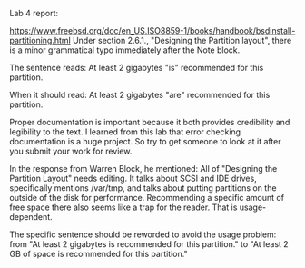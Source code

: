 Lab 4 report:

https://www.freebsd.org/doc/en_US.ISO8859-1/books/handbook/bsdinstall-partitioning.html
Under section 2.6.1., "Designing the Partition layout", there is a minor grammatical typo immediately after the Note block.

The sentence reads:
At least 2 gigabytes "is" recommended for this partition.

When it should read:
At least 2 gigabytes "are" recommended for this partition.

Proper documentation is important because it both provides credibility and legibility to the text.
I learned from this lab that error checking documentation is a huge project. So try to get someone to look at it after you
submit your work for review.

In the response from Warren Block, he mentioned:
All of "Designing the Partition Layout" needs editing.  It talks about SCSI and
IDE drives, specifically mentions /var/tmp, and talks about putting partitions
on the outside of the disk for performance.  Recommending a specific amount of
free space there also seems like a trap for the reader.  That is
usage-dependent.

The specific sentence should be reworded to avoid the usage problem:
from "At least 2 gigabytes is recommended for this partition." to "At least 2
GB of space is recommended for this partition."

